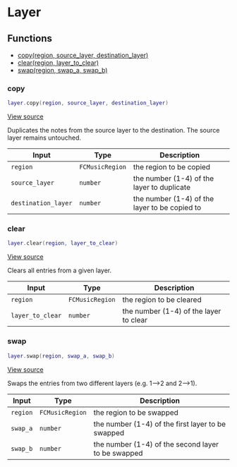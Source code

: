 # Layer

## Functions

- [copy(region, source_layer, destination_layer)](#copy)
- [clear(region, layer_to_clear)](#clear)
- [swap(region, swap_a, swap_b)](#swap)

### copy

```lua
layer.copy(region, source_layer, destination_layer)
```

[View source](https://github.com/finale-lua/lua-scripts/tree/master/src/library/layer.lua.lua#L15)


Duplicates the notes from the source layer to the destination. The source layer remains untouched.


| Input | Type | Description |
| ----- | ---- | ----------- |
| `region` | `FCMusicRegion` | the region to be copied |
| `source_layer` | `number` | the number (1-4) of the layer to duplicate |
| `destination_layer` | `number` | the number (1-4) of the layer to be copied to |

### clear

```lua
layer.clear(region, layer_to_clear)
```

[View source](https://github.com/finale-lua/lua-scripts/tree/master/src/library/layer.lua.lua#L42)


Clears all entries from a given layer.


| Input | Type | Description |
| ----- | ---- | ----------- |
| `region` | `FCMusicRegion` | the region to be cleared |
| `layer_to_clear` | `number` | the number (1-4) of the layer to clear |

### swap

```lua
layer.swap(region, swap_a, swap_b)
```

[View source](https://github.com/finale-lua/lua-scripts/tree/master/src/library/layer.lua.lua#L65)


Swaps the entries from two different layers (e.g. 1-->2 and 2-->1).


| Input | Type | Description |
| ----- | ---- | ----------- |
| `region` | `FCMusicRegion` | the region to be swapped |
| `swap_a` | `number` | the number (1-4) of the first layer to be swapped |
| `swap_b` | `number` | the number (1-4) of the second layer to be swapped |
